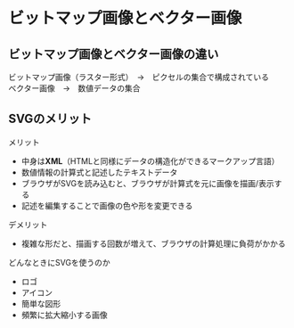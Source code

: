# ビットマップ画像とベクター画像

## ビットマップ画像とベクター画像の違い

ビットマップ画像（ラスター形式）　→　ピクセルの集合で構成されている  
ベクター画像　→　数値データの集合

## SVGのメリット

メリット

- 中身は**XML**（HTMLと同様にデータの構造化ができるマークアップ言語）
- 数値情報の計算式と記述したテキストデータ
- ブラウザがSVGを読み込むと、ブラウザが計算式を元に画像を描画/表示する
- 記述を編集することで画像の色や形を変更できる

デメリット

- 複雑な形だと、描画する回数が増えて、ブラウザの計算処理に負荷がかかる

どんなときにSVGを使うのか

- ロゴ
- アイコン
- 簡単な図形
- 頻繁に拡大縮小する画像
